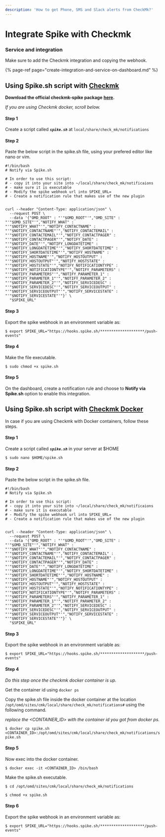 ```yaml
---
description: 'How to get Phone, SMS and Slack alerts from CheckMk?'
---
```


# Integrate Spike with Checkmk

### Service and integration <a id="service-and-integration"></a>

Make sure to add the Checkmk integration and copying the webhook.[  
](https://docs.spike.sh/integrations-guideline/create-integration-and-service-on-dashboard)

{% page-ref page="create-integration-and-service-on-dashboard.md" %}



## Using Spike.sh script with [Checkmk](https://docs.checkmk.com/latest/en/install_packages_debian.html)

**Download the official checkmk-spike package** [**here**](https://exchange.checkmk.com/p/spike-5)**.**

_If you are using Checkmk docker, scroll below._

#### Step 1

Create a script called _**`spike.sh`**_  at  `local/share/check_mk/notifications`

#### **Step 2**

Paste the below script in the spike.sh file, using your prefered editor like nano or vim.

```text
#!/bin/bash
# Notify via Spike.sh

# In order to use this script:
# - copy it into your site into ~/local/share/check_mk/notificaions
# - make sure it is executable
# - Modify the spike webhook url into SPIKE_URL=
# - Create a notification rule that makes use of the new plugin


curl --header "Content-Type: application/json" \
  --request POST \
  --data '{"OMD_ROOT" : "'"$OMD_ROOT"'","OMD_SITE" : "'"$OMD_SITE"'","NOTIFY_WHAT" : "'"$NOTIFY_WHAT"'","NOTIFY_CONTACTNAME" : "'"$NOTIFY_CONTACTNAME"'","NOTIFY_CONTACTEMAIL" : "'"$NOTIFY_CONTACTEMAIL"'","NOTIFY_CONTACTPAGER" : "'"$NOTIFY_CONTACTPAGER"'","NOTIFY_DATE" : "'"$NOTIFY_DATE"'","NOTIFY_LONGDATETIME" : "'"$NOTIFY_LONGDATETIME"'","NOTIFY_SHORTDATETIME" : "'"$NOTIFY_SHORTDATETIME"'","NOTIFY_HOSTNAME" : "'"$NOTIFY_HOSTNAME"'","NOTIFY_HOSTOUTPUT" : "'"$NOTIFY_HOSTOUTPUT"'","NOTIFY_HOSTSTATE" : "'"$NOTIFY_HOSTSTATE"'","NOTIFY_NOTIFICATIONTYPE" : "'"$NOTIFY_NOTIFICATIONTYPE"'","NOTIFY_PARAMETERS" : "'"$NOTIFY_PARAMETERS"'","NOTIFY_PARAMETER_1" : "'"$NOTIFY_PARAMETER_1"'","NOTIFY_PARAMETER_2" : "'"$NOTIFY_PARAMETER_2"'","NOTIFY_SERVICEDESC" : "'"$NOTIFY_SERVICEDESC"'","NOTIFY_SERVICEOUTPUT" : "'"$NOTIFY_SERVICEOUTPUT"'","NOTIFY_SERVICESTATE" : "'"$NOTIFY_SERVICESTATE"'"}' \
  "$SPIKE_URL"
```

#### **Step 3**

Export the spike webhook in an environment variable as:

`$ export SPIKE_URL="https://hooks.spike.sh/********************/push-events"`

#### Step 4

Make the file executable.

`$ sudo chmod +x spike.sh`

#### Step 5

On the dashboard, create a notification rule and choose to **Notify via Spike.sh** option to enable this integration.

## Using Spike.sh script with [Checkmk Docker](https://docs.checkmk.com/latest/en/introduction_docker.html)

In case if you are using Checkmk with Docker containers, follow these steps.

#### Step 1

Create a script called _**`spike.sh`**_  in your server at $HOME

`$ sudo nano $HOME/spike.sh`

#### **Step 2**

Paste the below script in the spike.sh file.

```text
#!/bin/bash
# Notify via Spike.sh

# In order to use this script:
# - copy it into your site into ~/local/share/check_mk/notificaions
# - make sure it is executable
# - Modify the spike webhook url into SPIKE_URL=
# - Create a notification rule that makes use of the new plugin


curl --header "Content-Type: application/json" \
  --request POST \
  --data '{"OMD_ROOT" : "'"$OMD_ROOT"'","OMD_SITE" : "'"$OMD_SITE"'","NOTIFY_WHAT" : "'"$NOTIFY_WHAT"'","NOTIFY_CONTACTNAME" : "'"$NOTIFY_CONTACTNAME"'","NOTIFY_CONTACTEMAIL" : "'"$NOTIFY_CONTACTEMAIL"'","NOTIFY_CONTACTPAGER" : "'"$NOTIFY_CONTACTPAGER"'","NOTIFY_DATE" : "'"$NOTIFY_DATE"'","NOTIFY_LONGDATETIME" : "'"$NOTIFY_LONGDATETIME"'","NOTIFY_SHORTDATETIME" : "'"$NOTIFY_SHORTDATETIME"'","NOTIFY_HOSTNAME" : "'"$NOTIFY_HOSTNAME"'","NOTIFY_HOSTOUTPUT" : "'"$NOTIFY_HOSTOUTPUT"'","NOTIFY_HOSTSTATE" : "'"$NOTIFY_HOSTSTATE"'","NOTIFY_NOTIFICATIONTYPE" : "'"$NOTIFY_NOTIFICATIONTYPE"'","NOTIFY_PARAMETERS" : "'"$NOTIFY_PARAMETERS"'","NOTIFY_PARAMETER_1" : "'"$NOTIFY_PARAMETER_1"'","NOTIFY_PARAMETER_2" : "'"$NOTIFY_PARAMETER_2"'","NOTIFY_SERVICEDESC" : "'"$NOTIFY_SERVICEDESC"'","NOTIFY_SERVICEOUTPUT" : "'"$NOTIFY_SERVICEOUTPUT"'","NOTIFY_SERVICESTATE" : "'"$NOTIFY_SERVICESTATE"'"}' \
  "$SPIKE_URL"
```

#### **Step 3**

Export the spike webhook in an environment variable as:

`$ export SPIKE_URL="https://hooks.spike.sh/********************/push-events"`

#### Step 4

_Do this step once the checkmk docker container is up._

Get the container id using `docker ps`

Copy the spike.sh file inside the docker container at the location `/opt/omd/sites/cmk/local/share/check_mk/notifications#` using the following command.

_replace the &lt;CONTAINER\_ID&gt; with the container id you got from docker ps._

`$ docker cp spike.sh <CONTAINER_ID>:/opt/omd/sites/cmk/local/share/check_mk/notifications/spike.sh`

#### Step 5

Now exec into the docker container.

`$ docker exec -it <CONTAINER_ID> /bin/bash`

Make the spike.sh executable.

`$ cd /opt/omd/sites/cmk/local/share/check_mk/notifications`

`$ chmod +x spike.sh`

#### Step 6

Export the spike webhook in an environment variable as:

`$ export SPIKE_URL="https://hooks.spike.sh/********************/push-events"`

